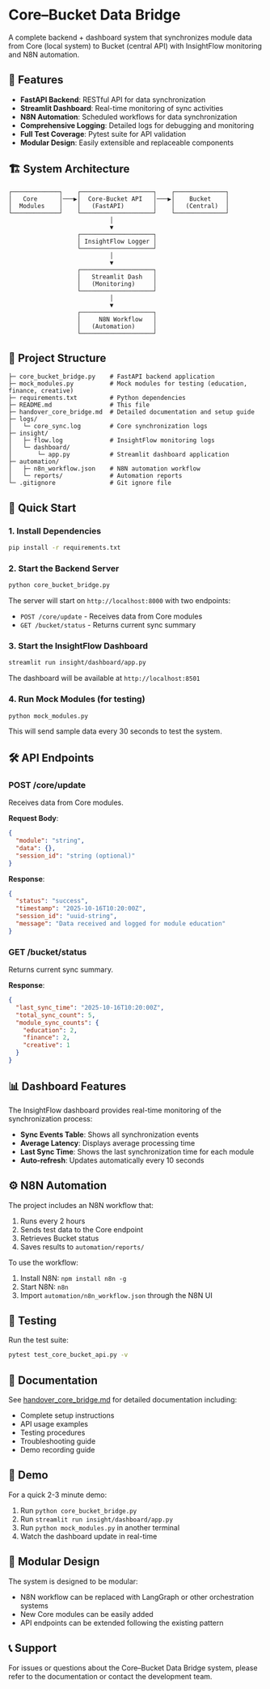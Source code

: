 # Core–Bucket Data Bridge

A complete backend + dashboard system that synchronizes module data from Core (local system) to Bucket (central API) with InsightFlow monitoring and N8N automation.

## 🌟 Features

- **FastAPI Backend**: RESTful API for data synchronization
- **Streamlit Dashboard**: Real-time monitoring of sync activities
- **N8N Automation**: Scheduled workflows for data synchronization
- **Comprehensive Logging**: Detailed logs for debugging and monitoring
- **Full Test Coverage**: Pytest suite for API validation
- **Modular Design**: Easily extensible and replaceable components

## 🏗️ System Architecture

```
┌─────────────┐    ┌────────────────────┐    ┌──────────────┐
│   Core      │───▶│  Core-Bucket API   │───▶│    Bucket    │
│  Modules    │    │   (FastAPI)        │    │   (Central)  │
└─────────────┘    └────────────────────┘    └──────────────┘
                            │
                            ▼
                   ┌────────────────────┐
                   │ InsightFlow Logger │
                   └────────────────────┘
                            │
                            ▼
                   ┌────────────────────┐
                   │   Streamlit Dash   │
                   │   (Monitoring)     │
                   └────────────────────┘
                            │
                            ▼
                   ┌────────────────────┐
                   │     N8N Workflow   │
                   │   (Automation)     │
                   └────────────────────┘
```

## 📁 Project Structure

```
├─ core_bucket_bridge.py    # FastAPI backend application
├─ mock_modules.py          # Mock modules for testing (education, finance, creative)
├─ requirements.txt         # Python dependencies
├─ README.md                # This file
├─ handover_core_bridge.md  # Detailed documentation and setup guide
├─ logs/
│   └─ core_sync.log        # Core synchronization logs
├─ insight/
│   ├─ flow.log             # InsightFlow monitoring logs
│   └─ dashboard/
│       └─ app.py           # Streamlit dashboard application
├─ automation/
│   ├─ n8n_workflow.json    # N8N automation workflow
│   └─ reports/             # Automation reports
└─ .gitignore               # Git ignore file
```

## 🚀 Quick Start

### 1. Install Dependencies

```bash
pip install -r requirements.txt
```

### 2. Start the Backend Server

```bash
python core_bucket_bridge.py
```

The server will start on `http://localhost:8000` with two endpoints:
- `POST /core/update` - Receives data from Core modules
- `GET /bucket/status` - Returns current sync summary

### 3. Start the InsightFlow Dashboard

```bash
streamlit run insight/dashboard/app.py
```

The dashboard will be available at `http://localhost:8501`

### 4. Run Mock Modules (for testing)

```bash
python mock_modules.py
```

This will send sample data every 30 seconds to test the system.

## 🛠 API Endpoints

### POST /core/update

Receives data from Core modules.

**Request Body**:
```json
{
  "module": "string",
  "data": {},
  "session_id": "string (optional)"
}
```

**Response**:
```json
{
  "status": "success",
  "timestamp": "2025-10-16T10:20:00Z",
  "session_id": "uuid-string",
  "message": "Data received and logged for module education"
}
```

### GET /bucket/status

Returns current sync summary.

**Response**:
```json
{
  "last_sync_time": "2025-10-16T10:20:00Z",
  "total_sync_count": 5,
  "module_sync_counts": {
    "education": 2,
    "finance": 2,
    "creative": 1
  }
}
```

## 📊 Dashboard Features

The InsightFlow dashboard provides real-time monitoring of the synchronization process:

- **Sync Events Table**: Shows all synchronization events
- **Average Latency**: Displays average processing time
- **Last Sync Time**: Shows the last synchronization time for each module
- **Auto-refresh**: Updates automatically every 10 seconds

## ⚙️ N8N Automation

The project includes an N8N workflow that:

1. Runs every 2 hours
2. Sends test data to the Core endpoint
3. Retrieves Bucket status
4. Saves results to `automation/reports/`

To use the workflow:
1. Install N8N: `npm install n8n -g`
2. Start N8N: `n8n`
3. Import `automation/n8n_workflow.json` through the N8N UI

## 🧪 Testing

Run the test suite:
```bash
pytest test_core_bucket_api.py -v
```

## 📖 Documentation

See [handover_core_bridge.md](handover_core_bridge.md) for detailed documentation including:
- Complete setup instructions
- API usage examples
- Testing procedures
- Troubleshooting guide
- Demo recording guide

## 🎥 Demo

For a quick 2-3 minute demo:
1. Run `python core_bucket_bridge.py`
2. Run `streamlit run insight/dashboard/app.py`
3. Run `python mock_modules.py` in another terminal
4. Watch the dashboard update in real-time

## 🔧 Modular Design

The system is designed to be modular:
- N8N workflow can be replaced with LangGraph or other orchestration systems
- New Core modules can be easily added
- API endpoints can be extended following the existing pattern

## 📞 Support

For issues or questions about the Core–Bucket Data Bridge system, please refer to the documentation or contact the development team.